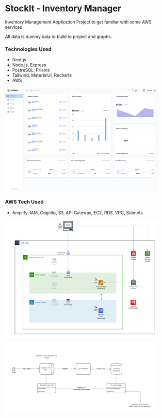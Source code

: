 # StockIt - Inventory Manager

Inventory Management Application Project to get familiar with some AWS services

All data is dummy data to build to project and graphs.

### Technologies Used

- Next.js
- Node.js, Express
- PostreSQL, Prisma
- Tailwind, MaterialUI, Recharts
- AWS

![dashboard](./dashboard.png)

### AWS Tech Used

- Amplify, IAM, Cognito, S3, API Gateway, EC2, RDS, VPC, Subnets

![aws architecture](./aws_architecture.png)

![iam cognito](./iam_cognito.png)
